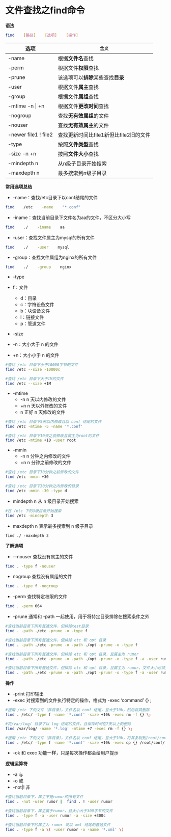 # 文件查找之find命令

**语法**

```bash
find	[路径]	[选项]	[操作]
```

| 选项                 | `含义`                                 |
| -------------------- | -------------------------------------- |
| -name                | 根据**文件名**查找                     |
| -perm                | 根据文件**权限**查找                   |
| -prune               | 该选项可以**排除**某些查找**目录**     |
| -user                | 根据文件**属主**查找                   |
| -group               | 根据文件**属组**查找                   |
| -mtime -n \| +n      | 根据文件**更改时间**查找               |
| -nogroup             | 查找**无有效属组**的文件               |
| -nouser              | 查找**无有效属主**的文件               |
| -newer file1 ! file2 | 查找更新时间比file1新但比file2旧的文件 |
| -type                | 按照**文件类型**查找                   |
| -size -n +n          | 按照**文件大小**查找                   |
| -mindepth n          | 从n级子目录开始搜索                    |
| -maxdepth n          | 最多搜索到n级子目录                    |

**常用选项总结**

- -name：查找/etc目录下以conf结尾的文件


```bash
find    /etc    -name    "*.conf"
```

- -iname：查找当前目录下文件名为aa的文件，不区分大小写

```bash
find    ./    -iname    aa
```

- -user：查找文件属主为mysql的所有文件


```bash
find    ./    -user    mysql
```

- -group：查找文件属组为nginx的所有文件


```bash
find    ./    -group    nginx
```

- -type
- f：文件
  - d：目录
  - c：字符设备文件
  - b：块设备文件
  - l：链接文件
  - p：管道文件
  
- -size
- -n：大小大于 n 的文件
  
- +n：大小小于 n 的文件
  

```bash
#查找 /etc 目录下小于10000字节的文件
find /etc --size -10000c

#查找 /etc 目录下大于1M的文件
find /etc --size +1M
```

- -mtime
  - -n	n 天以内修改的文件
  - +n   n 天以外修改的文件
  - n     正好 n 天修改的文件

```bash
#查找 /etc 目录下5天以内修改且以 conf 结尾的文件
find /etc -mtime -5 -name '*.conf'

#查找 /etc 目录下10天之前修改且属主为root的文件
find /etc -mtime +10 -user root
```

- -mmin
  - -n	n 分钟之内修改的文件
  - +n   n 分钟之前修改的文件

```bash
#查找 /etc 目录下30分钟之前修改的文件
find /etc -mmin +30

#查找 /etc 目录下30分钟之内修改的目录
find /etc -mmin -30 -type d
```

- mindepth n   从 n 级目录开始搜索

```bash
#在 /etc 下的3级目录开始搜索
find /etc -mindepth 3
```

- maxdepth n   表示最多搜索到 n 级子目录

```
find ./ -maxdepth 3
```

**了解选项**

- --nouser    查找没有属主的文件

```bash
find . -type f -nouser
```

- nogroup    查找没有属组的文件

```bash
find . -type f -nogroup
```

- -perm    查找特定权限的文件

```bash
find . -perm 664
```

- -prune    通常和 -path 一起使用，用于将特定目录排除在搜索条件之外

```bash
#查找当前目录下所有普通文件，但排除test目录
find . -path ./etc -prune -o -type f

#查找当前目录下所有普通文件，但排除 etc 和 opt 目录
find . -path ./etc -prune -o -path ./opt -prune -o -type f 

#查找当前目录下所有普通文件，但排除 etc 和 opt 目录，且属主为 rumor
find . -path ./etc -prune -o -path ./opt -prunr -o -type f -a -user rumor

#查找当前目录下所有普通文件，但排除 etc 和 opt 目录，且属主为 rumor，文件大小必须大于500字节
find . -path ./etc -prune -o -path ./opt -prunr -o -type f -a -user rumor -a -size +500c
```

**操作**

- -print    打印输出
- -exec    对搜索到的文件执行特定的操作，格式为 -exec ‘command’ {} \;

```bash
#搜索 /etc 下的文件（非目录），文件名以 conf 结尾，且大于10k，然后将其删除
find . /etc/ -type f -name '*.conf' -size +10k -exec rm -f {} \;

#将/var/log/ 目录下以 log 结尾的文件，且保存时间在7天以上的删除
find /var/log/ -name '*.log' -mtime +7 -exec rm -f {} \;

#搜索 /etc 下的文件（非目录），文件名以 conf 结尾，且大于10k，将其复制到/root/conf目录下
find . /etc/ -type f -name '*.conf' -size +10k -exec cp {} /root/conf/ \;
```

- -ok    和 exec 功能一样，只是每次操作都会给用户提示

**逻辑运算符**

- -a    与
- -o    或
- -not|!    非

```bash
#查找当前目录下，属主不是rumor的所有文件
find . -not -user rumor |  find . ! -user rumor

#查找当前目录下，属主属于rumor，且大小大于300字节的文件
find . -type f -a -user rumor -a -size +300c

#查找当前目录下的属主为 rumor 或以 xml 结尾的普通文件
find . -type f -a \( -user rumor -o -name '*.xml' \)
```